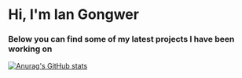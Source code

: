 # Hi, I'm Ian Gongwer
### Below you can find some of my latest projects I have been working on

[![Anurag's GitHub stats](https://github-readme-stats.vercel.app/api?username=iangongwer)](https://github.com/anuraghazra/github-readme-stats)
